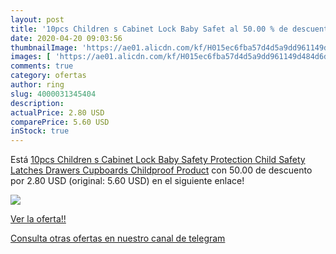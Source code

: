 ```yaml
---
layout: post
title: '10pcs Children s Cabinet Lock Baby Safet al 50.00 % de descuento'
date: 2020-04-20 09:03:56
thumbnailImage: 'https://ae01.alicdn.com/kf/H015ec6fba57d4d5a9dd961149d484d6dG/10pcs-Children-s-Cabinet-Lock-Baby-Safety-Protection-Child-Safety-Latches-Drawers-Cupboards-Childproof-Product.jpg_350x350._SL200_.jpg'
images: [ 'https://ae01.alicdn.com/kf/H015ec6fba57d4d5a9dd961149d484d6dG/10pcs-Children-s-Cabinet-Lock-Baby-Safety-Protection-Child-Safety-Latches-Drawers-Cupboards-Childproof-Product.jpg_350x350._SL200_.jpg' ]
comments: true
category: ofertas
author: ring
slug: 4000031345404
description:
actualPrice: 2.80 USD
comparePrice: 5.60 USD
inStock: true
---
```


Está [10pcs Children s Cabinet Lock Baby Safety Protection Child Safety Latches Drawers Cupboards Childproof Product](https://www.amazon.com/dp/4000031345404/?tag=redken08-20) con 50.00 de descuento por 2.80 USD (original: 5.60 USD) en el siguiente enlace!

[![](https://ae01.alicdn.com/kf/H015ec6fba57d4d5a9dd961149d484d6dG/10pcs-Children-s-Cabinet-Lock-Baby-Safety-Protection-Child-Safety-Latches-Drawers-Cupboards-Childproof-Product.jpg_350x350._SL200_.jpg)](https://www.amazon.com/dp/4000031345404/?tag=redken08-20)

[Ver la oferta!!](https://www.amazon.com/dp/4000031345404/?tag=redken08-20)

[Consulta otras ofertas en nuestro canal de telegram](https://t.me/s/ofertas25)
